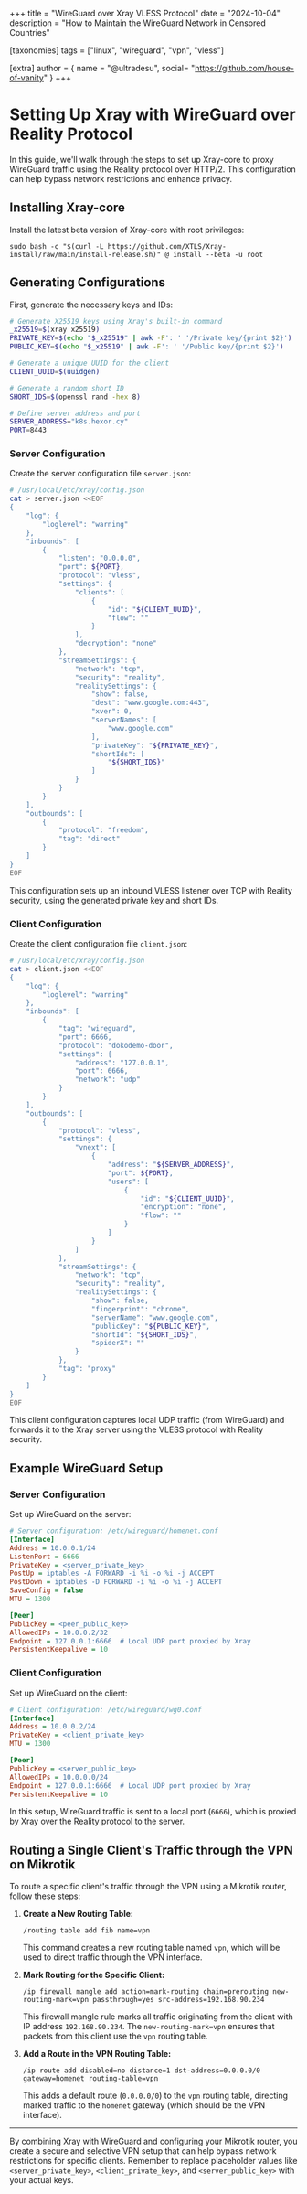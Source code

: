 +++
title = "WireGuard over Xray VLESS Protocol"
date = "2024-10-04"
description = "How to Maintain the WireGuard Network in Censored Countries"

[taxonomies]
tags = ["linux", "wireguard", "vpn", "vless"]

[extra]
author = { name = "@ultradesu", social= "https://github.com/house-of-vanity" }
+++

# Setting Up Xray with WireGuard over Reality Protocol

In this guide, we'll walk through the steps to set up Xray-core to proxy WireGuard traffic using the Reality protocol over HTTP/2. This configuration can help bypass network restrictions and enhance privacy.

## Installing Xray-core

Install the latest beta version of Xray-core with root privileges:

```shell
sudo bash -c "$(curl -L https://github.com/XTLS/Xray-install/raw/main/install-release.sh)" @ install --beta -u root
```

## Generating Configurations

First, generate the necessary keys and IDs:

```sh
# Generate X25519 keys using Xray's built-in command
_x25519=$(xray x25519)
PRIVATE_KEY=$(echo "$_x25519" | awk -F': ' '/Private key/{print $2}')
PUBLIC_KEY=$(echo "$_x25519" | awk -F': ' '/Public key/{print $2}')

# Generate a unique UUID for the client
CLIENT_UUID=$(uuidgen)

# Generate a random short ID
SHORT_IDS=$(openssl rand -hex 8)

# Define server address and port
SERVER_ADDRESS="k8s.hexor.cy"
PORT=8443
```

### Server Configuration

Create the server configuration file `server.json`:

```sh
# /usr/local/etc/xray/config.json
cat > server.json <<EOF
{
    "log": {
        "loglevel": "warning"
    },
    "inbounds": [
        {
            "listen": "0.0.0.0",
            "port": ${PORT},
            "protocol": "vless",
            "settings": {
                "clients": [
                    {
                        "id": "${CLIENT_UUID}",
                        "flow": ""
                    }
                ],
                "decryption": "none"
            },
            "streamSettings": {
                "network": "tcp",
                "security": "reality",
                "realitySettings": {
                    "show": false,
                    "dest": "www.google.com:443",
                    "xver": 0,
                    "serverNames": [
                        "www.google.com"
                    ],
                    "privateKey": "${PRIVATE_KEY}",
                    "shortIds": [
                        "${SHORT_IDS}"
                    ]
                }
            }
        }
    ],
    "outbounds": [
        {
            "protocol": "freedom",
            "tag": "direct"
        }
    ]
}
EOF
```

This configuration sets up an inbound VLESS listener over TCP with Reality security, using the generated private key and short IDs.

### Client Configuration

Create the client configuration file `client.json`:

```sh
# /usr/local/etc/xray/config.json
cat > client.json <<EOF
{
    "log": {
        "loglevel": "warning"
    },
    "inbounds": [
        {
            "tag": "wireguard",
            "port": 6666,
            "protocol": "dokodemo-door",
            "settings": {
                "address": "127.0.0.1",
                "port": 6666,
                "network": "udp"
            }
        }
    ],
    "outbounds": [
        {
            "protocol": "vless",
            "settings": {
                "vnext": [
                    {
                        "address": "${SERVER_ADDRESS}",
                        "port": ${PORT},
                        "users": [
                            {
                                "id": "${CLIENT_UUID}",
                                "encryption": "none",
                                "flow": ""
                            }
                        ]
                    }
                ]
            },
            "streamSettings": {
                "network": "tcp",
                "security": "reality",
                "realitySettings": {
                    "show": false,
                    "fingerprint": "chrome",
                    "serverName": "www.google.com",
                    "publicKey": "${PUBLIC_KEY}",
                    "shortId": "${SHORT_IDS}",
                    "spiderX": ""
                }
            },
            "tag": "proxy"
        }
    ]
}
EOF
```

This client configuration captures local UDP traffic (from WireGuard) and forwards it to the Xray server using the VLESS protocol with Reality security.

## Example WireGuard Setup

### Server Configuration

Set up WireGuard on the server:

```ini
# Server configuration: /etc/wireguard/homenet.conf
[Interface]
Address = 10.0.0.1/24
ListenPort = 6666
PrivateKey = <server_private_key>
PostUp = iptables -A FORWARD -i %i -o %i -j ACCEPT
PostDown = iptables -D FORWARD -i %i -o %i -j ACCEPT
SaveConfig = false
MTU = 1300

[Peer]
PublicKey = <peer_public_key>
AllowedIPs = 10.0.0.2/32
Endpoint = 127.0.0.1:6666  # Local UDP port proxied by Xray
PersistentKeepalive = 10
```

### Client Configuration

Set up WireGuard on the client:

```ini
# Client configuration: /etc/wireguard/wg0.conf
[Interface]
Address = 10.0.0.2/24
PrivateKey = <client_private_key>
MTU = 1300

[Peer]
PublicKey = <server_public_key>
AllowedIPs = 10.0.0.0/24
Endpoint = 127.0.0.1:6666  # Local UDP port proxied by Xray
PersistentKeepalive = 10
```

In this setup, WireGuard traffic is sent to a local port (`6666`), which is proxied by Xray over the Reality protocol to the server.

## Routing a Single Client's Traffic through the VPN on Mikrotik

To route a specific client's traffic through the VPN using a Mikrotik router, follow these steps:

1. **Create a New Routing Table:**

   ```shell
   /routing table add fib name=vpn
   ```

   This command creates a new routing table named `vpn`, which will be used to direct traffic through the VPN interface.

2. **Mark Routing for the Specific Client:**

   ```shell
   /ip firewall mangle add action=mark-routing chain=prerouting new-routing-mark=vpn passthrough=yes src-address=192.168.90.234
   ```

   This firewall mangle rule marks all traffic originating from the client with IP address `192.168.90.234`. The `new-routing-mark=vpn` ensures that packets from this client use the `vpn` routing table.

3. **Add a Route in the VPN Routing Table:**

   ```shell
   /ip route add disabled=no distance=1 dst-address=0.0.0.0/0 gateway=homenet routing-table=vpn
   ```

   This adds a default route (`0.0.0.0/0`) to the `vpn` routing table, directing marked traffic to the `homenet` gateway (which should be the VPN interface).

---

By combining Xray with WireGuard and configuring your Mikrotik router, you create a secure and selective VPN setup that can help bypass network restrictions for specific clients. Remember to replace placeholder values like `<server_private_key>`, `<client_private_key>`, and `<server_public_key>` with your actual keys.
